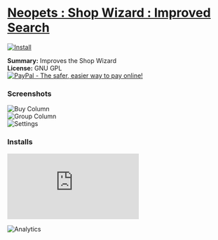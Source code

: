 # [Neopets : Shop Wizard : Improved Search](.)

[![Install](../../resources/image/install_button.jpg)](../../../../raw/master/scripts/Neopets_Shop_Wizard_Improved_Search/164819.user.js)

**Summary:** Improves the Shop Wizard<br />
**License:** GNU GPL<br />
[![PayPal - The safer, easier way to pay online!](https://www.paypalobjects.com/en_US/i/btn/btn_donate_SM.gif "PayPal - The safer, easier way to pay online!")](https://goo.gl/DNfg2w)

### Screenshots
![Buy Column](Buy%20Column.png)<br />
![Group Column](Group%20Column.png)<br />
![Settings](Settings.png)


### Installs
![Daily installs](http://gm.wesley.eti.br/count.php?id=scripts/Neopets_Shop_Wizard_Improved_Search/164819.user.js&type=image)

![Analytics](https://ga-beacon.appspot.com/UA-462297-6/master/Neopets_Shop_Wizard_Improved_Search?pixel)
